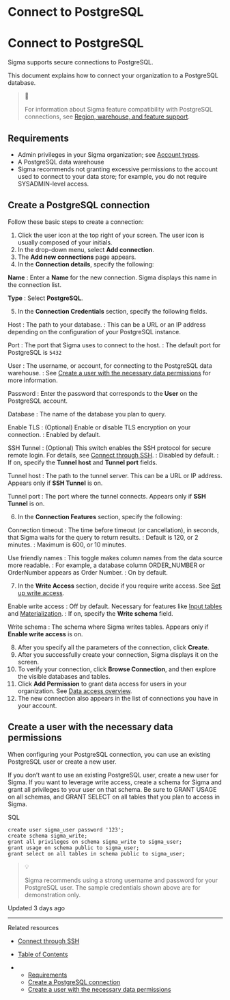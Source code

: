# Connect to PostgreSQL

# Connect to PostgreSQL

Sigma supports secure connections to PostgreSQL.

This document explains how to connect your organization to a PostgreSQL database.

> 📘
>
> For information about Sigma feature compatibility with PostgreSQL connections, see [Region, warehouse, and feature support](/docs/region-warehouse-and-feature-support).

## Requirements

* Admin privileges in your Sigma organization; see [Account types](/docs/user-account-types).
* A PostgreSQL data warehouse
* Sigma recommends not granting excessive permissions to the account used to connect to your data store; for example, you do not require SYSADMIN-level access.

## Create a PostgreSQL connection

Follow these basic steps to create a connection:

1. Click the user icon at the top right of your screen.
   The user icon is usually composed of your initials.
2. In the drop-down menu, select **Add connection**.
3. The **Add new connections** page appears.
4. In the **Connection details**, specify the following:

**Name**
:   Enter a **Name** for the new connection. Sigma displays this name in the connection list.

**Type**
:   Select **PostgreSQL**.

5. In the **Connection Credentials** section, specify the following fields.

Host
:   The path to your database.
:   This can be a URL or an IP address depending on the configuration of your PostgreSQL instance.

Port
:   The port that Sigma uses to connect to the host.
:   The default port for PostgreSQL is `5432`

User
:   The username, or account, for connecting to the PostgreSQL data warehouse.
:   See [Create a user with the necessary data permissions](https://help.sigmacomputing.com/docs/connect-to-postgresql#create-a-user-with-the-necessary-data-permissions) for more information.

Password
:   Enter the password that corresponds to the **User** on the PostgreSQL account.

Database
:   The name of the database you plan to query.

Enable TLS
:   (Optional) Enable or disable TLS encryption on your connection.
:   Enabled by default.

SSH Tunnel
:   (Optional) This switch enables the SSH protocol for secure remote login. For details, see [Connect through SSH](https://help.sigmacomputing.com/docs/connect-through-ssh).
:   Disabled by default.
:   If on, specify the **Tunnel host** and **Tunnel port** fields.

Tunnel host
:   The path to the tunnel server. This can be a URL or IP address. Appears only if **SSH Tunnel** is on.

Tunnel port
:   The port where the tunnel connects. Appears only if **SSH Tunnel** is on.

6. In the **Connection Features** section, specify the following:

Connection timeout
:   The time before timeout (or cancellation), in seconds, that Sigma waits for the query to return results.
:   Default is 120, or 2 minutes.
:   Maximum is 600, or 10 minutes.

Use friendly names
:   This toggle makes column names from the data source more readable.
:   For example, a database column ORDER\_NUMBER or OrderNumber appears as Order Number.
:   On by default.

7. In the **Write Access** section, decide if you require write access.
   See [Set up write access](/docs/set-up-write-access).

Enable write access
:   Off by default. Necessary for features like [Input tables](https://help.sigmacomputing.com/docs/intro-to-input-tables) and [Materialization](https://help.sigmacomputing.com/docs/materialization).
:   If on, specify the **Write schema** field.

Write schema
:   The schema where Sigma writes tables. Appears only if **Enable write access** is on.

8. After you specify all the parameters of the connection, click **Create**.
9. After you successfully create your connection, Sigma displays it on the screen.
10. To verify your connection, click **Browse Connection**, and then explore the visible databases and tables.
11. Click **Add Permission** to grant data access for users in your organization.
    See [Data access overview](/docs/data-permissions-overview).
12. The new connection also appears in the list of connections you have in your account.

## Create a user with the necessary data permissions

When configuring your PostgreSQL connection, you can use an existing PostgreSQL user or create a new user.

If you don’t want to use an existing PostgreSQL user, create a new user for Sigma. If you want to leverage write access, create a schema for Sigma and grant all privileges to your user on that schema. Be sure to GRANT USAGE on all schemas, and GRANT SELECT on all tables that you plan to access in Sigma.

SQL

```
create user sigma_user password '123';
create schema sigma_write;
grant all privileges on schema sigma_write to sigma_user;
grant usage on schema public to sigma_user;
grant select on all tables in schema public to sigma_user;
```

> 💡
>
> Sigma recommends using a strong username and password for your PostgreSQL user. The sample credentials shown above are for demonstration only.

Updated 3 days ago

---

Related resources

* [Connect through SSH](/docs/connect-through-ssh)

* [Table of Contents](#)
* + [Requirements](#requirements)
  + [Create a PostgreSQL connection](#create-a-postgresql-connection)
  + [Create a user with the necessary data permissions](#create-a-user-with-the-necessary-data-permissions)